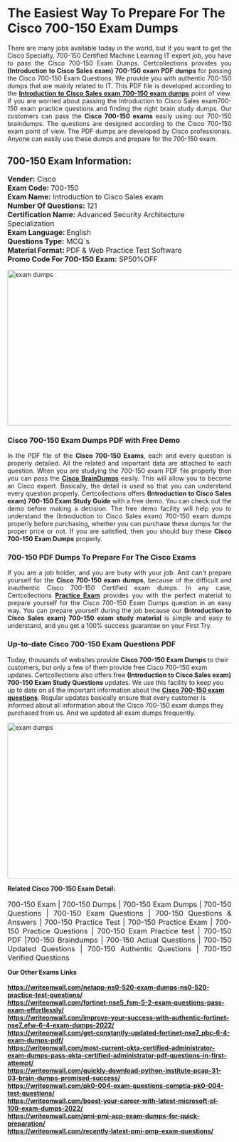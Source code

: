 <h1>The Easiest Way To Prepare For The Cisco 700-150 Exam Dumps</h1> <p style="text-align:justify">There are many jobs available today in the world, but if you want to get the Cisco Specialty, 700-150 Certified Machine Learning IT expert job, you have to pass the Cisco 700-150 Exam Dumps. Certcollections provides you <strong>(Introduction to Cisco Sales exam) 700-150 exam PDF dumps</strong> for passing the Cisco 700-150 Exam Questions. We provide you with authentic 700-150 dumps that are mainly related to IT. This PDF file is developed according to the <a href="https://www.certsofficial.com/cisco/700-150-questions"><strong>Introduction to Cisco Sales exam 700-150 exam dumps</strong></a> point of view. If you are worried about passing the Introduction to Cisco Sales exam700-150 exam practice questions and finding the right brain study dumps. Our customers can pass the <strong>Cisco 700-150 exams </strong>easily using our 700-150 braindumps. The questions are designed according to the Cisco 700-150 exam point of view. The PDF dumps are developed by Cisco professionals. Anyone can easily use these dumps and prepare for the 700-150 exam.</p> <h2><strong>700-150 Exam Information:</strong></h2> <p><span style="font-size:16px"><strong>Vender:</strong> Cisco<br /> <strong>Exam Code:</strong> 700-150<br /> <strong>Exam Name:</strong> Introduction to Cisco Sales exam<br /> <strong>Number Of Questions:</strong> 121<br /> <strong>Certification Name:</strong> Advanced Security Architecture Specialization<br /> <strong>Exam Language: </strong>English<br /> <strong>Questions Type:</strong> MCQ`s<br /> <strong>Material Format: </strong>PDF & Web Practice Test Software<br /> <strong>Promo Code For 700-150 Exam:</strong> SP50%OFF</span></p> <p><a href="https://www.certsofficial.com/cisco/700-150-questions" rel="no-follow"><img alt="exam dumps" src="https://www.certcollections.com/uploads/content/certsofficial.jpg" style="height:350px; width:750px" /></a></p> <h3><strong>Cisco 700-150 Exam Dumps PDF with Free Demo</strong></h3> <p style="text-align:justify">In the PDF file of the <strong>Cisco 700-150 Exams</strong>, each and every question is properly detailed. All the related and important data are attached to each question. When you are studying the 700-150 exam PDF file properly then you can pass the <a href="https://www.certsofficial.com/cisco-dumps"><strong>Cisco BrainDumps</strong></a> easily. This will allow you to become an Cisco expert. Basically, the detail is used so that you can understand every question properly. Certcollections offers <strong>(Introduction to Cisco Sales exam) 700-150 Exam Study Guide</strong> with a free demo. You can check out the demo before making a decision. The free demo facility will help you to understand the (Introduction to Cisco Sales exam) 700-150 exam dumps properly before purchasing, whether you can purchase these dumps for the proper price or not. If you are satisfied, then you should buy these <strong>Cisco 700-150 Exam Dumps</strong> properly.</p> <h3><strong>700-150 PDF Dumps To Prepare For The Cisco Exams</strong></h3> <p style="text-align:justify">If you are a job holder, and you are busy with your job. And can't prepare yourself for the <strong>Cisco 700-150 exam dumps</strong>, because of the difficult and inauthentic Cisco 700-150 Certified exam dumps. In any case, Certcollections <strong><a href="https://www.certsofficial.com/">Practice Exam</a></strong> provides you with the perfect material to prepare yourself for the Cisco 700-150 Exam Dumps question in an easy way. You can prepare yourself during the job because our <strong>(Introduction to Cisco Sales exam) 700-150 exam study material</strong> is simple and easy to understand, and you get a 100% success guarantee on your First Try.</p> <h3><strong>Up-to-date Cisco 700-150 Exam Questions PDF</strong></h3> <p>Today, thousands of websites provide <strong>Cisco 700-150 Exam Dumps</strong> to their customers, but only a few of them provide free Cisco 700-150 exam updates. Certcollections also offers free <strong>(Introduction to Cisco Sales exam) 700-150 Exam Study Questions</strong> updates. We use this facility to keep you up to date on all the important information about the <a href="https://www.certsofficial.com/cisco/700-150-questions"><strong>Cisco 700-150 exam questions</strong></a>. Regular updates basically ensure that every customer is informed about all information about the Cisco 700-150 exam dumps they purchased from us. And we updated all exam dumps frequently.</p> <p><a href="https://www.certsofficial.com/cisco/700-150-questions"><img alt="exam dumps " src="https://www.certcollections.com/uploads/content/certsofficial2.jpg" style="height:350px; width:750px" /></a></p> <p style="text-align:justify"><span style="font-size:14px"><strong>Related Cisco 700-150 Exam Detail:</strong></span><br /> <br /> <span style="font-size:16px">700-150 Exam | 700-150 Dumps | 700-150 Exam Dumps | 700-150 Questions | 700-150 Exam Questions | 700-150 Questions & Answers | 700-150 Practice Test | 700-150 Practice Exam | 700-150 Practice Questions | 700-150 Exam Practice test | 700-150 PDF |700-150 Braindumps | 700-150 Actual Questions | 700-150 Updated Questions | 700-150 Authentic Questions | 700-150 Verified Questions</span></p>	<b> Our Other Exams Links<br><br>
  <a href='https://writeonwall.com/netapp-ns0-520-exam-dumps-ns0-520-practice-test-questions/' >https://writeonwall.com/netapp-ns0-520-exam-dumps-ns0-520-practice-test-questions/</a><br>
<a href='https://writeonwall.com/fortinet-nse5_fsm-5-2-exam-questions-pass-exam-effortlessly/' >https://writeonwall.com/fortinet-nse5_fsm-5-2-exam-questions-pass-exam-effortlessly/</a><br>
<a href='https://writeonwall.com/improve-your-success-with-authentic-fortinet-nse7_efw-6-4-exam-dumps-2022/' >https://writeonwall.com/improve-your-success-with-authentic-fortinet-nse7_efw-6-4-exam-dumps-2022/</a><br>
<a href='https://writeonwall.com/get-constantly-updated-fortinet-nse7_pbc-6-4-exam-dumps-pdf/' >https://writeonwall.com/get-constantly-updated-fortinet-nse7_pbc-6-4-exam-dumps-pdf/</a><br>
<a href='https://writeonwall.com/most-current-okta-certified-administrator-exam-dumps-pass-okta-certified-administrator-pdf-questions-in-first-attempt/' >https://writeonwall.com/most-current-okta-certified-administrator-exam-dumps-pass-okta-certified-administrator-pdf-questions-in-first-attempt/</a><br>
<a href='https://writeonwall.com/quickly-download-python-institute-pcap-31-03-brain-dumps-promised-success/' >https://writeonwall.com/quickly-download-python-institute-pcap-31-03-brain-dumps-promised-success/</a><br>
<a href='https://writeonwall.com/pk0-004-exam-questions-comptia-pk0-004-test-questions/' >https://writeonwall.com/pk0-004-exam-questions-comptia-pk0-004-test-questions/</a><br>
<a href='https://writeonwall.com/boost-your-career-with-latest-microsoft-pl-100-exam-dumps-2022/' >https://writeonwall.com/boost-your-career-with-latest-microsoft-pl-100-exam-dumps-2022/</a><br>
<a href='https://writeonwall.com/pmi-pmi-acp-exam-dumps-for-quick-preparation/' >https://writeonwall.com/pmi-pmi-acp-exam-dumps-for-quick-preparation/</a><br>
<a href='https://writeonwall.com/recently-latest-pmi-pmp-exam-questions/' >https://writeonwall.com/recently-latest-pmi-pmp-exam-questions/</a><br>
